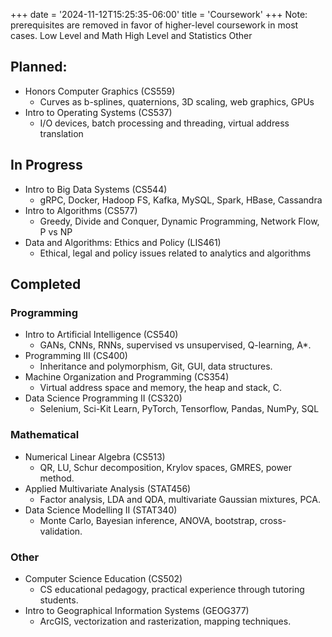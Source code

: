 +++
date = '2024-11-12T15:25:35-06:00'
title = 'Coursework'
+++
Note: prerequisites are removed in favor of higher-level coursework in most cases. 
<span class="base0A">Low Level and Math</span>
<span class="base0B">High Level and Statistics</span>
<span class="base0E">Other</span>
## Planned:
- Honors <span class="base0B">Computer Graphics</span> (CS559)
  - Curves as b-splines, quaternions, 3D scaling, web graphics, GPUs
- Intro to <span class="base0A">Operating Systems</span> (CS537)
  - I/O devices, batch processing and threading, virtual address translation
## In Progress
- Intro to <span class="base0B">Big Data Systems</span> (CS544)
  - gRPC, Docker, Hadoop FS, Kafka, MySQL, Spark, HBase, Cassandra
- Intro to <span class="base0A">Algorithms</span> (CS577)
  - Greedy, Divide and Conquer, Dynamic Programming, Network Flow, P vs NP
- Data and Algorithms: <span class="base0E">Ethics and Policy</span> (LIS461)
  - Ethical, legal and policy issues related to analytics and algorithms
## Completed
### Programming
- Intro to <span class="base0B">Artificial Intelligence</span> (CS540)
  - GANs, CNNs, RNNs, supervised vs unsupervised, Q-learning, A*.
- <span class="base0A">Programming III</span> (CS400)
  - Inheritance and polymorphism, Git, GUI, data structures.
- <span class="base0A">Machine Organization and Programming</span> (CS354)
  - Virtual address space and memory, the heap and stack, C.
- <span class="base0B">Data Science Programming II</span> (CS320)
  - Selenium, Sci-Kit Learn, PyTorch, Tensorflow, Pandas, NumPy, SQL
### Mathematical
- <span class="base0A">Numerical Linear Algebra</span> (CS513)
  - QR, LU, Schur decomposition, Krylov spaces, GMRES, power method.
- <span class="base0B">Applied Multivariate Analysis</span> (STAT456)
  - Factor analysis, LDA and QDA, multivariate Gaussian mixtures, PCA. 
- <span class="base0B">Data Science Modelling II</span> (STAT340)
  - Monte Carlo, Bayesian inference, ANOVA, bootstrap, cross-validation.
### Other
- <span class="base0E">Computer Science Education</span> (CS502)
  - CS educational pedagogy, practical experience through tutoring students.
- Intro to <span class="base0B">Geographical Information Systems</span> (GEOG377)
  - ArcGIS, vectorization and rasterization, mapping techniques.
